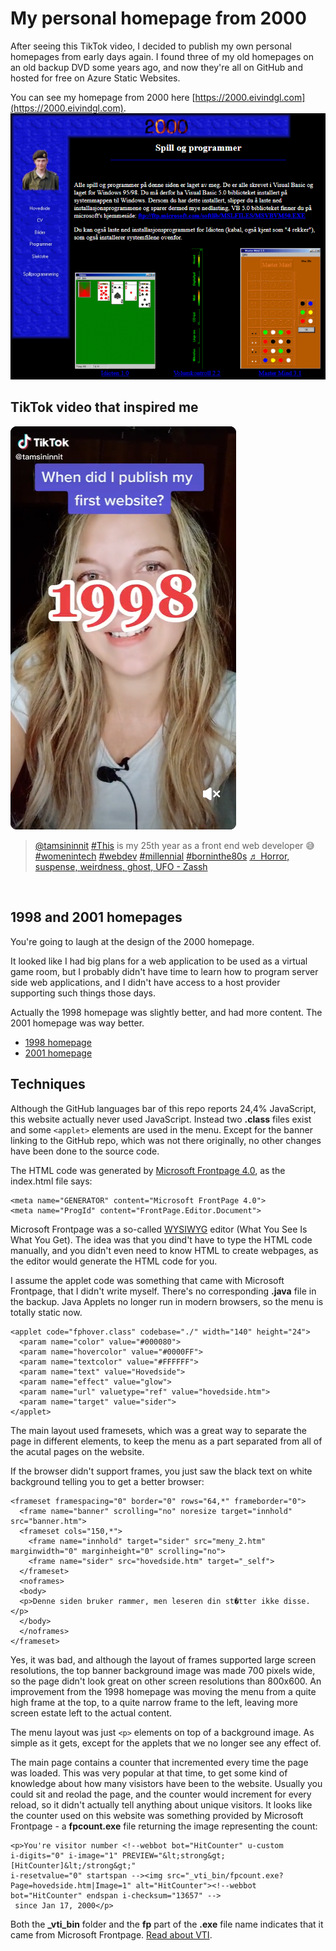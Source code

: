 # My personal homepage from 2000

After seeing this TikTok video, I decided to publish my own personal homepages from early days again. I found three of my old homepages on an old backup DVD some years ago, and now they're all on GitHub and hosted for free on Azure Static Websites.

You can see my homepage from 2000 here [https://2000.eivindgl.com](https://2000.eivindgl.com). 
[![Homepage](docs/homepage-thumbnail.png)](https://2000.eivindgl.com)

## TikTok video that inspired me
[![TikTok video that inspired me to publish my old homepage](docs/tiktok-video.png)](https://www.tiktok.com/@tamsininnit/video/7130172463735934214)
<blockquote class="tiktok-embed" cite="https://www.tiktok.com/@tamsininnit/video/7130172463735934214" data-video-id="7130172463735934214" style="max-width: 605px;min-width: 325px;" > <section>
<a target="_blank" title="@tamsininnit" href="https://www.tiktok.com/@tamsininnit">@tamsininnit</a> <a title="this" target="_blank" href="https://www.tiktok.com/tag/this">#This</a> is my 25th year as a front end web developer 😅 <a title="womenintech" target="_blank" href="https://www.tiktok.com/tag/womenintech">#womenintech</a> <a title="webdev" target="_blank" href="https://www.tiktok.com/tag/webdev">#webdev</a> <a title="millennial" target="_blank" href="https://www.tiktok.com/tag/millennial">#millennial</a> <a title="borninthe80s" target="_blank" href="https://www.tiktok.com/tag/borninthe80s">#borninthe80s</a> <a target="_blank" title="♬ Horror, suspense, weirdness, ghost, UFO - Zassh" href="https://www.tiktok.com/music/Horror-suspense-weirdness-ghost-UFO-6817169438580672514">♬ Horror, suspense, weirdness, ghost, UFO - Zassh</a> </section> </blockquote> 

` `

## 1998 and 2001 homepages
You're going to laugh at the design of the 2000 homepage. 

It looked like I had big plans for a web application to be used as a virtual game room, but I probably didn't have time to learn how to program server side web applications, and I didn't have access to a host provider supporting such things those days.

Actually the 1998 homepage was slightly better, and had more content. The 2001 homepage was way better.

 - [1998 homepage](https://github.com/eloekset/1998-homepage)
 - [2001 homepage](https://github.com/eloekset/2001-homepage)

## Techniques
Although the GitHub languages bar of this repo reports 24,4% JavaScript, this website actually never used JavaScript. Instead two **.class** files exist and some `<applet>` elements are used in the menu. Except for the banner linking to the GitHub repo, which was not there originally, no other changes have been done to the source code.

The HTML code was generated by [Microsoft Frontpage 4.0](https://en.wikipedia.org/wiki/Microsoft_FrontPage), as the index.html file says:

```
<meta name="GENERATOR" content="Microsoft FrontPage 4.0">
<meta name="ProgId" content="FrontPage.Editor.Document">
```

Microsoft Frontpage was a so-called [WYSIWYG](https://en.wikipedia.org/wiki/WYSIWYG) editor (What You See Is What You Get). The idea was that you dind't have to type the HTML code manually, and you didn't even need to know HTML to create webpages, as the editor would generate the HTML code for you.

I assume the applet code was something that came with Microsoft Frontpage, that I didn't write myself. There's no corresponding **.java** file in the backup. Java Applets no longer run in modern browsers, so the menu is totally static now.
```
<applet code="fphover.class" codebase="./" width="140" height="24">
  <param name="color" value="#000080">
  <param name="hovercolor" value="#0000FF">
  <param name="textcolor" value="#FFFFFF">
  <param name="text" value="Hovedside">
  <param name="effect" value="glow">
  <param name="url" valuetype="ref" value="hovedside.htm">
  <param name="target" value="sider">
</applet>
```

The main layout used framesets, which was a great way to separate the page in different elements, to keep the menu as a part separated from all of the acutal pages on the website.

If the browser didn't support frames, you just saw the black text on white background telling you to get a better browser:

```
<frameset framespacing="0" border="0" rows="64,*" frameborder="0">
  <frame name="banner" scrolling="no" noresize target="innhold" src="banner.htm">
  <frameset cols="150,*">
    <frame name="innhold" target="sider" src="meny_2.htm" marginwidth="0" marginheight="0" scrolling="no">
    <frame name="sider" src="hovedside.htm" target="_self">
  </frameset>
  <noframes>
  <body>
  <p>Denne siden bruker rammer, men leseren din st�tter ikke disse.</p>
  </body>
  </noframes>
</frameset>
```

Yes, it was bad, and although the layout of frames supported large screen resolutions, the top banner background image was made 700 pixels wide, so the page didn't look great on other screen resolutions than 800x600. An improvement from the 1998 homepage was moving the menu from a quite high frame at the top, to a quite narrow frame to the left, leaving more screen estate left to the actual content. 

The menu layout was just `<p>` elements on top of a background image. As simple as it gets, except for the applets that we no longer see any effect of.

The main page contains a counter that incremented every time the page was loaded. This was very popular at that time, to get some kind of knowledge about how many visistors have been to the website. Usually you could sit and reolad the page, and the counter would increment for every reload, so it didn't actually tell anything about unique visitors. It looks like the counter used on this website was something provided by Microsoft Frontpage - a **fpcount.exe** file returning the image representing the count:

```
<p>You're visitor number <!--webbot bot="HitCounter" u-custom
i-digits="0" i-image="1" PREVIEW="&lt;strong&gt;[HitCounter]&lt;/strong&gt;"
i-resetvalue="0" startspan --><img src="_vti_bin/fpcount.exe?Page=hovedside.htm|Image=1" alt="HitCounter"><!--webbot bot="HitCounter" endspan i-checksum="13657" -->
 since Jan 17, 2000</p>
```

Both the **_vti_bin** folder and the **fp** part of the **.exe** file name indicates that it came from Microsoft Frontpage. [Read about VTI](https://en.wikipedia.org/wiki/Vermeer_Technologies).